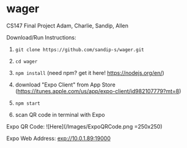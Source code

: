 # wager
CS147 Final Project
Adam, Charlie, Sandip, Allen

Download/Run Instructions:

1) `git clone https://github.com/sandip-s/wager.git`

2) `cd wager`

3) `npm install` (need npm? get it here! https://nodejs.org/en/)

4) download "Expo Client" from App Store (https://itunes.apple.com/us/app/expo-client/id982107779?mt=8)

5) `npm start`

6) scan QR code in terminal with Expo

Expo QR Code: ![Here](/Images/ExpoQRCode.png =250x250)

Expo Web Address: [exp://10.0.1.89:19000]()
